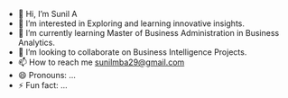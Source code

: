 - 👋 Hi, I’m Sunil A
- 👀 I’m interested in Exploring and learning innovative insights.
- 🌱 I’m currently learning Master of Business Administration in Business Analytics.
- 💞️ I’m looking to collaborate on Business Intelligence Projects.
- 📫 How to reach me sunilmba29@gmail.com
- 😄 Pronouns: ...
- ⚡ Fun fact: ...

<!---
Sunil-B-Analyst/Sunil-B-Analyst is a ✨ special ✨ repository because its `README.md` (this file) appears on your GitHub profile.
You can click the Preview link to take a look at your changes.
--->
